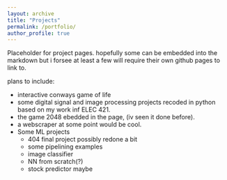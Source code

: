 ```yaml
---
layout: archive
title: "Projects"
permalink: /portfolio/
author_profile: true
---
```



Placeholder for project pages. hopefully some can be embedded into the markdown but i forsee at least a few will require their own github pages to link to.

plans to include:
- interactive conways game of life
- some digital signal and image processing projects recoded in python based on my work inf ELEC 421.
- the game 2048 ebedded in the page, (iv seen it done before).
- a webscraper at some point would be cool.
- Some ML projects
  - 404 final project possibly redone a bit
  - some pipelining examples
  - image classifier
  - NN from scratch(?)
  - stock predictor maybe
